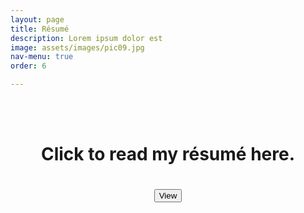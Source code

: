 ```yaml
---
layout: page
title: Résumé
description: Lorem ipsum dolor est
image: assets/images/pic09.jpg
nav-menu: true
order: 6

---
```

<center>
<p><br><br>
	<h1>Click to read my résumé here.<h1>
</p>
<button type="submit" onclick="window.open('Michaela_Blanchfield_CV_2022.pdf')">View</button>
</center>